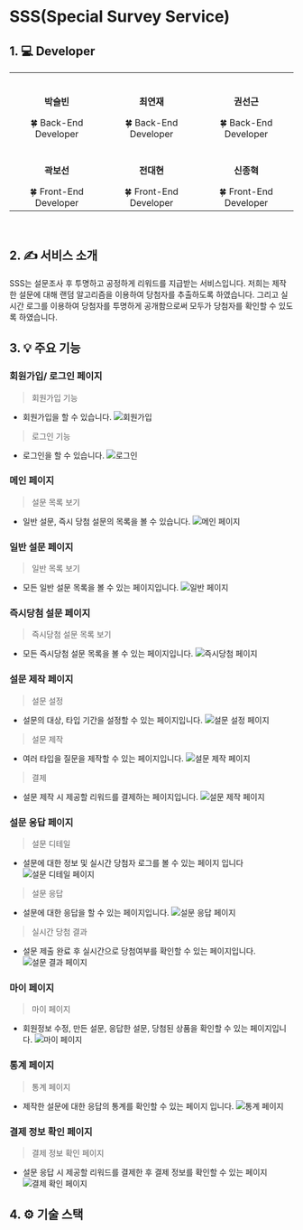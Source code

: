 # SSS(Special Survey Service)


## 1. 💻 Developer

<div align="center">
<table>
  <tr>
    <td align="center"><br /><p><b>박슬빈</b></p></<small>🍀 Back-End Developer</small></td>
    <td align="center"><br /><p><b>최연재</b></p></<small>🍀 Back-End Developer</small></td>
    <td align="center"><br /><p><b>권선근</b></p></<small>🍀 Back-End Developer</small></td>
  </tr> 
  <tr>
    <td align="center"><br /><p><b>곽보선</b></p></<small>🍀 Front-End Developer</small></td>
    <td align="center"><br /><p><b>전대현</b></p></<small>🍀 Front-End Developer</small></td>
    <td align="center"><br /><p><b>신종혁</b></p></<small>🍀 Front-End Developer</small></td>
  </tr>
</table>
</div>
<br>

## 2. ✍️ 서비스 소개
SSS는 설문조사 후 투명하고 공정하게 리워드를 지급받는 서비스입니다.
저희는 제작한 설문에 대해 랜덤 알고리즘을 이용하여 당첨자를 추출하도록 하였습니다. 그리고 실시간 로그를 이용하여 당첨자를 투명하게 공개함으로써 모두가 당첨자를 확인할 수 있도록 하였습니다.
<br>

## 3. 💡 주요 기능

### 회원가입/ 로그인 페이지

> 회원가입 기능

- 회원가입을 할 수 있습니다.
![회원가입](/Image/signup.png)

> 로그인 기능

- 로그인을 할 수 있습니다.
![로그인](/Image/login.png)

### 메인 페이지

> 설문 목록 보기

- 일반 설문, 즉시 당첨 설문의 목록을 볼 수 있습니다.
![메인 페이지](/Image/mainPage.png) 

### 일반 설문 페이지

> 일반 목록 보기

- 모든 일반 설문 목록을 볼 수 있는 페이지입니다.
![일반 페이지](/Image/normal.png)

### 즉시당첨 설문 페이지

> 즉시당첨 설문 목록 보기

- 모든 즉시당첨 설문 목록을 볼 수 있는 페이지입니다.
![즉시당첨 페이지](/Image/instance.png) 

### 설문 제작 페이지

> 설문 설정

- 설문의 대상, 타입 기간을 설정할 수 있는 페이지입니다.
![설문 설정 페이지](/Image/surveySet.png)

> 설문 제작

- 여러 타입을 질문을 제작할 수 있는 페이지입니다.
![설문 제작 페이지](/Image/makesurvey.png)

> 결제

- 설문 제작 시 제공할 리워드를 결제하는 페이지입니다.
![설문 제작 페이지](/Image/payment.png)

### 설문 응답 페이지

> 설문 디테일

- 설문에 대한 정보 및 실시간 당첨자 로그를 볼 수 있는 페이지 입니다
![설문 디테일 페이지](/Image/surveyDetail.png)

> 설문 응답

- 설문에 대한 응답을 할 수 있는 페이지입니다.
![설문 응답 페이지](/Image/makesurvey.png)

> 실시간 당첨 결과

- 설문 제출 완료 후 실시간으로 당첨여부를 확인할 수 있는 페이지입니다.
![설문 결과 페이지](/Image/surveyResult.png)
 
### 마이 페이지

> 마이 페이지

- 회원정보 수정, 만든 설문, 응답한 설문, 당첨된 상품을 확인할 수 있는 페이지입니다.
![마이 페이지](/Image/myPage.png)

### 통계 페이지

> 통계 페이지

- 제작한 설문에 대한 응답의 통계를 확인할 수 있는 페이지 입니다.
![통계 페이지](/Image/statistics.png)

### 결제 정보 확인 페이지

> 결제 정보 확인 페이지
- 설문 응답 시 제공할 리워드를 결제한 후 결제 정보를 확인할 수 있는 페이지
![결제 확인 페이지](/Image/paymentResult.png)


## 4. ⚙️ 기술 스택
[nextjs]: /image/stack/nextjs.svg
[ts]: /image/stack/typescript.svg
[react]: /image/stack/react.svg
[node]: /image/stack/node.svg
[eslint]: /image/stack/eslint.svg
[prettier]: /image/stack/prettier-color.svg
[sb]: /image/stack/storybook-color.svg
[sc]: /image/stack/styledcomponents-color.svg
